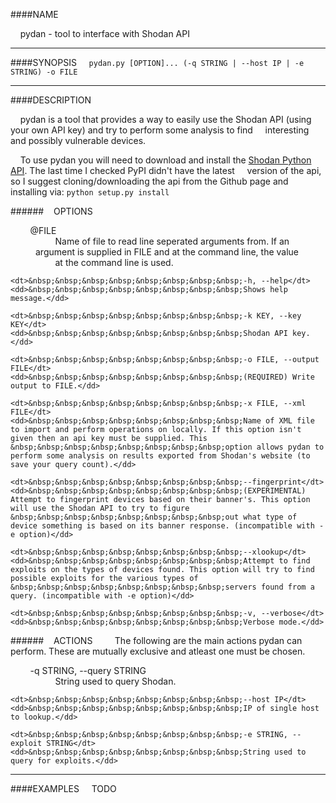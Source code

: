 <!---
The formatting in this README is godawful. I welcome anyone to fix it.
This is why I'm not a web developer
-->
####NAME

&nbsp;&nbsp;&nbsp;&nbsp;pydan - tool to interface with Shodan API</dd>

----

####SYNOPSIS
&nbsp;&nbsp;&nbsp;&nbsp;```pydan.py [OPTION]... (-q STRING | --host IP | -e STRING) -o FILE```

----

####DESCRIPTION

&nbsp;&nbsp;&nbsp;&nbsp;pydan is a tool that provides a way to easily use the Shodan API (using your own API key) and try to perform some analysis to find &nbsp;&nbsp;&nbsp;&nbsp;interesting and possibly vulnerable devices.

&nbsp;&nbsp;&nbsp;&nbsp;To use pydan you will need to download and install the [Shodan Python API]. The last time I checked PyPI didn't have the latest &nbsp;&nbsp;&nbsp;&nbsp;version of the api, so I suggest cloning/downloading the api from the Github page and installing via: ```python setup.py install```

######&nbsp;&nbsp;&nbsp;&nbsp;OPTIONS
<dl>
    <dt>&nbsp;&nbsp;&nbsp;&nbsp;&nbsp;&nbsp;&nbsp;&nbsp;@FILE</dt>
    <dd>&nbsp;&nbsp;&nbsp;&nbsp;&nbsp;&nbsp;&nbsp;&nbsp;Name of file to read line seperated arguments from. If an argument is supplied in FILE and at the command line, the value &nbsp;&nbsp;&nbsp;&nbsp;&nbsp;&nbsp;&nbsp;&nbsp;at the command line is used.</dd>
    
    <dt>&nbsp;&nbsp;&nbsp;&nbsp;&nbsp;&nbsp;&nbsp;&nbsp;-h, --help</dt>
    <dd>&nbsp;&nbsp;&nbsp;&nbsp;&nbsp;&nbsp;&nbsp;&nbsp;Shows help message.</dd>
    
    <dt>&nbsp;&nbsp;&nbsp;&nbsp;&nbsp;&nbsp;&nbsp;&nbsp;-k KEY, --key KEY</dt>
    <dd>&nbsp;&nbsp;&nbsp;&nbsp;&nbsp;&nbsp;&nbsp;&nbsp;Shodan API key.</dd>
    
    <dt>&nbsp;&nbsp;&nbsp;&nbsp;&nbsp;&nbsp;&nbsp;&nbsp;-o FILE, --output FILE</dt>
    <dd>&nbsp;&nbsp;&nbsp;&nbsp;&nbsp;&nbsp;&nbsp;&nbsp;(REQUIRED) Write output to FILE.</dd>
    
    <dt>&nbsp;&nbsp;&nbsp;&nbsp;&nbsp;&nbsp;&nbsp;&nbsp;-x FILE, --xml FILE</dt>
    <dd>&nbsp;&nbsp;&nbsp;&nbsp;&nbsp;&nbsp;&nbsp;&nbsp;Name of XML file to import and perform operations on locally. If this option isn't given then an api key must be supplied. This &nbsp;&nbsp;&nbsp;&nbsp;&nbsp;&nbsp;&nbsp;&nbsp;option allows pydan to perform some analysis on results exported from Shodan's website (to save your query count).</dd>
    
    <dt>&nbsp;&nbsp;&nbsp;&nbsp;&nbsp;&nbsp;&nbsp;&nbsp;--fingerprint</dt>
    <dd>&nbsp;&nbsp;&nbsp;&nbsp;&nbsp;&nbsp;&nbsp;&nbsp;(EXPERIMENTAL) Attempt to fingerprint devices based on their banner's. This option will use the Shodan API to try to figure &nbsp;&nbsp;&nbsp;&nbsp;&nbsp;&nbsp;&nbsp;&nbsp;out what type of device something is based on its banner response. (incompatible with -e option)</dd>
    
    <dt>&nbsp;&nbsp;&nbsp;&nbsp;&nbsp;&nbsp;&nbsp;&nbsp;--xlookup</dt>
    <dd>&nbsp;&nbsp;&nbsp;&nbsp;&nbsp;&nbsp;&nbsp;&nbsp;Attempt to find exploits on the types of devices found. This option will try to find possible exploits for the various types of &nbsp;&nbsp;&nbsp;&nbsp;&nbsp;&nbsp;&nbsp;&nbsp;servers found from a query. (incompatible with -e option)</dd>
    
    <dt>&nbsp;&nbsp;&nbsp;&nbsp;&nbsp;&nbsp;&nbsp;&nbsp;-v, --verbose</dt>
    <dd>&nbsp;&nbsp;&nbsp;&nbsp;&nbsp;&nbsp;&nbsp;&nbsp;Verbose mode.</dd>
</dl>

######&nbsp;&nbsp;&nbsp;&nbsp;ACTIONS
&nbsp;&nbsp;&nbsp;&nbsp;&nbsp;&nbsp;&nbsp;&nbsp;The following are the main actions pydan can perform. These are mutually exclusive and atleast one must be chosen.
<dl>
    <dt>&nbsp;&nbsp;&nbsp;&nbsp;&nbsp;&nbsp;&nbsp;&nbsp;-q STRING, --query STRING</dt>
    <dd>&nbsp;&nbsp;&nbsp;&nbsp;&nbsp;&nbsp;&nbsp;&nbsp;String used to query Shodan.</dd>
    
    <dt>&nbsp;&nbsp;&nbsp;&nbsp;&nbsp;&nbsp;&nbsp;&nbsp;--host IP</dt>
    <dd>&nbsp;&nbsp;&nbsp;&nbsp;&nbsp;&nbsp;&nbsp;&nbsp;IP of single host to lookup.</dd>
    
    <dt>&nbsp;&nbsp;&nbsp;&nbsp;&nbsp;&nbsp;&nbsp;&nbsp;-e STRING, --exploit STRING</dt>
    <dd>&nbsp;&nbsp;&nbsp;&nbsp;&nbsp;&nbsp;&nbsp;&nbsp;String used to query for exploits.</dd>
</dl>

----

####EXAMPLES
&nbsp;&nbsp;&nbsp;&nbsp;TODO

[Shodan Python API]: https://github.com/achillean/shodan-python
